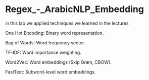 # Regex_-_ArabicNLP_Embedding


in this lab we applied techniques we learned in the lectures

 One Hot Encoding: Binary word representation.

Bag of Words: Word frequency vector.

TF-IDF: Word importance weighting.

Word2Vec: Word embeddings (Skip Gram, CBOW).

FastText: Subword-level word embeddings.

